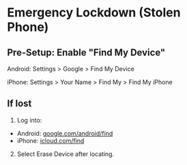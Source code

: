 # Emergency Lockdown (Stolen Phone)

## Pre-Setup: Enable "Find My Device"

Android: Settings > Google > Find My Device

iPhone: Settings > Your Name > Find My > Find My iPhone
        
## If lost

1. Log into:

* Android: [google.com/android/find](https://www.google.com/android/find/)
* iPhone: [icloud.com/find](https://www.icloud.com/find)

2. Select Erase Device after locating.
